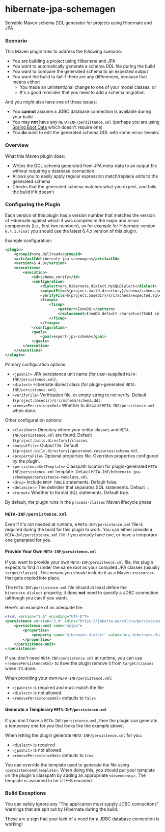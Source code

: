 # hibernate-jpa-schemagen
Sensible Maven schema DDL generator for projects using Hibernate and JPA

### Scenario

This Maven plugin tries to address the following scenario:

* You are building a project using Hibernate and JPA
* You want to automatically generate a schema DDL file during the build
* You want to compare the generated schema to an expected output
* You want the build to fail if there are any differences, because that means either:
  * You made an unintentional change to one of your model classes, or
  * It's a good reminder that you need to add a schema migration

And you might also have one of these issues:

* You **cannot** assume a JDBC database connection is available during your build
* You may **not** have any `META-INF/persistence.xml` (perhaps you are using [Spring Boot Data](https://docs.spring.io/spring-boot/docs/current/reference/htmlsingle/#data.sql.jpa-and-spring-data.repositories) which doesn't require one)
* You **do** want to edit the generated schema DDL with some minor tweaks

### Overview

What this Maven plugin does:

* Writes the DDL schema generated from JPA meta-data to an output file without requiring a database connection
* Allows you to easily apply regular expression match/replace edits to the generated schema
* Checks that the generated schema matches what you expect, and fails the build if it doesn't

### Configuring the Plugin

Each version of this plugin has a version number that matches the version of Hibernate against which it was compiled in the major and minor components (i.e., first two numbers), so for example for Hibernate version `6.4.1.Final` you should use the latest 6.4.x version of this plugin.

Example configuration:
```xml
<plugin>
    <groupId>org.dellroad</groupId>
    <artifactId>hibernate-jpa-schemagen</artifactId>
    <version>6.4.0</version>
    <executions>
        <execution>
            <id>schema_verify</id>
            <configuration>
                <dialect>org.hibernate.dialect.MySQLDialect</dialect>
                <outputFile>${project.build.directory}/schema/schema.sql</outputFile>
                <verifyFile>${project.basedir}/src/schema/expected.sql</verifyFile>
                <fixups>
                    <fixup>
                        <pattern>InnoDB;</pattern>
                        <replacement>InnoDB default charset=utf8mb4 collate=utf8mb4_bin;</replacement>
                    </fixup>
                </fixups>
            </configuration>
            <goals>
                <goal>export-jpa-schema</goal>
            </goals>
        </execution>
    </executions>
</plugin>
```

Primary configuration options:
* `<jpaUnit>` JPA persistence unit name (for user-supplied `META-INF/persistence.xml`).
* `<dialect>` Hibernate dialect class (for plugin-generated `META-INF/persistence.xml`).
* `<verifyFile>` Verification file, or empty string to not verify. Default `${project.basedir}/src/schema/schema.ddl`.
* `<removePersistenceXml>` Whether to discard `META-INF/persistence.xml` when done.

Other configuration options:
* `<classRoot>` Directory where your entity classes and `META-INF/persistence.xml` are found. Default `${project.build.directory}/classes`.
* `<outputFile>` Output file. Default `${project.build.directory}/generated-resources/schema.ddl`.
* `<propertyFile>` Optional properties file. Overrides properties configured by the plugin.
* `<persistenceXmlTemplate>` Classpath location for plugin-generated `META-INF/persistence.xml` template. Default `META-INF/hibernate-jpa-schemagen/persistence-template.xml`.
* `<drop>` Include `DROP TABLE` statements. Default false.
* `<delimiter>` The delimiter that separates SQL statements. Default `;`.
* `<format>` Whether to format SQL statements. Default true.

By default, the plugin runs in the `process-classes` Maven lifecycle phase.

### `META-INF/persistence.xml`

Even if it's not needed at runtime, a `META-INF/persistence.xml` file is required during the build for this plugin to work. You can either provide a `META-INF/persistence.xml` file if you already have one, or have a temporary one generated for you.

#### Provide Your Own `META-INF/persistence.xml`

If you want to provide your own `META-INF/persistence.xml` file, the plugin expects to find it under the same root as your compiled JPA classes (usually `target/classes`). This means you should include it as a Maven `<resource>` that gets copied into place.

The `META-INF/persistence.xml` file should at least define the `hibernate.dialect` property; it does <b>not</b> need to specify a JDBC connection (although you can if you want).

Here's an example of an adequate file:
```xml
<?xml version="1.0" encoding="UTF-8"?>
<persistence version="3.0" xmlns="https://jakarta.ee/xml/ns/persistence">
    <persistence-unit name="myjpa">
        <properties>
            <property name="hibernate.dialect" value="org.hibernate.dialect.MySQLDialect"/>
        </properties>
    </persistence-unit>
</persistence>
```

If you don't need `META-INF/persistence.xml` at runtime, you can use `<removePersistenceXml>` to have the plugin remove it from `target/classes` when it's done.

When providing your own `META-INF/persistence.xml`:
* `<jpaUnit>` is required and must match the file
* `<dialect>` is not allowed
* `<removePersistenceXml>` defaults to `false`

#### Generate a Templorary `META-INF/persistence.xml`

If you don't have a `META-INF/persistence.xml`, then the plugin can generate a temporary one for you that looks like the example above.

When letting the plugin generate `META-INF/persistence.xml` for you:

* `<dialect>` is required
* `<jpaUnit>` is not allowed
* `<removePersistenceXml>` defaults to `true`

You can override the template used to generate the file using `<persistenceXmlTemplate>`. When doing this, you should put your template on the plugin's classpath by adding an appropriate `<dependency>`. The template is assumed to be UTF-8 encoded.

### Build Exceptions

You can safely ignore any "The application must supply JDBC connections" warnings that are spit out by Hibernate during the build.

These are a sign that your lack of a need for a JDBC database connection is working!
